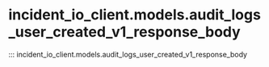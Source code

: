 # incident_io_client.models.audit_logs_user_created_v1_response_body

::: incident_io_client.models.audit_logs_user_created_v1_response_body
